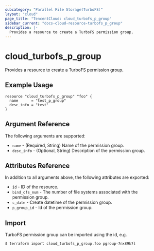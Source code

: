 ```yaml
---
subcategory: "Parallel File Storage(TurboFS)"
layout: "cloud"
page_title: "TencentCloud: cloud_turbofs_p_group"
sidebar_current: "docs-cloud-resource-turbofs_p_group"
description: |-
  Provides a resource to create a TurboFS permission group.
---
```


# cloud_turbofs_p_group

Provides a resource to create a TurboFS permission group.

## Example Usage

```hcl
resource "cloud_turbofs_p_group" "foo" {
  name      = "test_p_group"
  desc_info = "test"
}
```

## Argument Reference

The following arguments are supported:

* `name` - (Required, String) Name of the permission group.
* `desc_info` - (Optional, String) Description of the permission group.

## Attributes Reference

In addition to all arguments above, the following attributes are exported:

* `id` - ID of the resource.
* `bind_cfs_num` - The number of file systems associated with the permission group.
* `c_date` - Create datetime of the permission group.
* `p_group_id` - Id of the permission group.


## Import

TurboFS permission group can be imported using the id, e.g.

```
$ terraform import cloud_turbofs_p_group.foo pgroup-7nx89k7l
```

